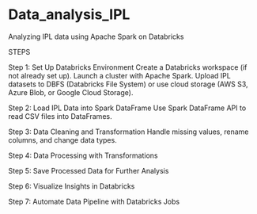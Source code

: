 # Data_analysis_IPL
 Analyzing IPL data using Apache Spark on Databricks

STEPS

Step 1: Set Up Databricks Environment
        Create a Databricks workspace (if not already set up).
        Launch a cluster with Apache Spark.
        Upload IPL datasets to DBFS (Databricks File System) or use cloud storage (AWS S3, Azure Blob, or Google Cloud Storage).

Step 2: Load IPL Data into Spark DataFrame
        Use Spark DataFrame API to read CSV files into DataFrames.

Step 3: Data Cleaning and Transformation
        Handle missing values, rename columns, and change data types.

Step 4: Data Processing with Transformations

Step 5: Save Processed Data for Further Analysis

Step 6: Visualize Insights in Databricks

Step 7: Automate Data Pipeline with Databricks Jobs
